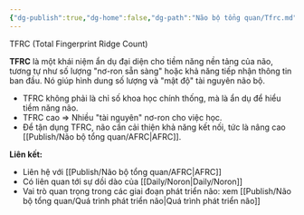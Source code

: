 ```yaml
---
{"dg-publish":true,"dg-home":false,"dg-path":"Não bộ tổng quan/Tfrc.md","permalink":"/nao-bo-tong-quan/tfrc/","dgPassFrontmatter":true,"noteIcon":"","created":"2025-01-01T22:47:22.384+07:00","updated":"2025-01-12T07:59:11.224+07:00"}
---
```


TFRC (Total Fingerprint Ridge Count)

**TFRC** là một khái niệm ẩn dụ đại diện cho tiềm năng nền tảng của não, tương tự như số lượng "nơ-ron sẵn sàng" hoặc khả năng tiếp nhận thông tin ban đầu. Nó giúp hình dung số lượng và "mật độ" tài nguyên não bộ.

- TFRC không phải là chỉ số khoa học chính thống, mà là ẩn dụ để hiểu tiềm năng não.
- TFRC cao ⇒ Nhiều "tài nguyên" nơ-ron cho việc học.
- Để tận dụng TFRC, não cần cải thiện khả năng kết nối, tức là nâng cao [[Publish/Não bộ tổng quan/AFRC\|AFRC]].

**Liên kết:**
- Liên hệ với [[Publish/Não bộ tổng quan/AFRC\|AFRC]]
- Có liên quan tới sự dồi dào của [[Daily/Noron\|Daily/Noron]]
- Vai trò quan trọng trong các giai đoạn phát triển não: xem [[Publish/Não bộ tổng quan/Quá trình phát triển não\|Quá trình phát triển não]]
